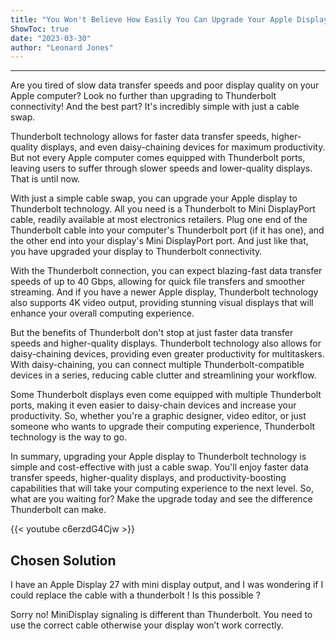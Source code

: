 ```yaml
---
title: "You Won't Believe How Easily You Can Upgrade Your Apple Display to Thunderbolt with a Simple Cable Swap!"
ShowToc: true 
date: "2023-03-30"
author: "Leonard Jones"
---
```

*****
Are you tired of slow data transfer speeds and poor display quality on your Apple computer? Look no further than upgrading to Thunderbolt connectivity! And the best part? It's incredibly simple with just a cable swap.

Thunderbolt technology allows for faster data transfer speeds, higher-quality displays, and even daisy-chaining devices for maximum productivity. But not every Apple computer comes equipped with Thunderbolt ports, leaving users to suffer through slower speeds and lower-quality displays. That is until now.

With just a simple cable swap, you can upgrade your Apple display to Thunderbolt technology. All you need is a Thunderbolt to Mini DisplayPort cable, readily available at most electronics retailers. Plug one end of the Thunderbolt cable into your computer's Thunderbolt port (if it has one), and the other end into your display's Mini DisplayPort port. And just like that, you have upgraded your display to Thunderbolt connectivity.

With the Thunderbolt connection, you can expect blazing-fast data transfer speeds of up to 40 Gbps, allowing for quick file transfers and smoother streaming. And if you have a newer Apple display, Thunderbolt technology also supports 4K video output, providing stunning visual displays that will enhance your overall computing experience.

But the benefits of Thunderbolt don't stop at just faster data transfer speeds and higher-quality displays. Thunderbolt technology also allows for daisy-chaining devices, providing even greater productivity for multitaskers. With daisy-chaining, you can connect multiple Thunderbolt-compatible devices in a series, reducing cable clutter and streamlining your workflow.

Some Thunderbolt displays even come equipped with multiple Thunderbolt ports, making it even easier to daisy-chain devices and increase your productivity. So, whether you're a graphic designer, video editor, or just someone who wants to upgrade their computing experience, Thunderbolt technology is the way to go.

In summary, upgrading your Apple display to Thunderbolt technology is simple and cost-effective with just a cable swap. You'll enjoy faster data transfer speeds, higher-quality displays, and productivity-boosting capabilities that will take your computing experience to the next level. So, what are you waiting for? Make the upgrade today and see the difference Thunderbolt can make.

{{< youtube c6erzdG4Cjw >}} 



## Chosen Solution
 I have an Apple Display 27 with mini display output, and I was wondering if I could replace the cable with a thunderbolt !
Is this possible ?

 Sorry no! MiniDisplay signaling is different than Thunderbolt. You need to use the correct cable otherwise your display won’t work correctly.




